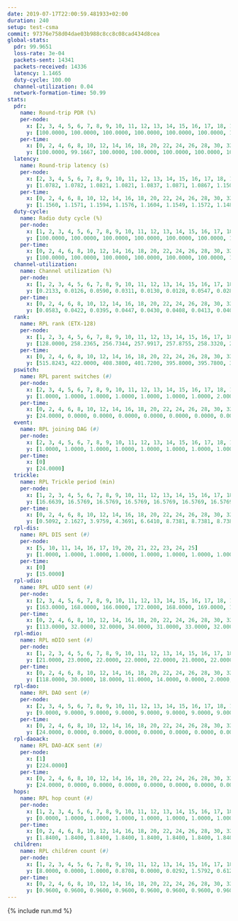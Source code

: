 ```yaml
---
date: 2019-07-17T22:00:59.481933+02:00
duration: 240
setup: test-csma
commit: 97376e758d04dae03b988c8cc8c08cad434d8cea
global-stats:
  pdr: 99.9651
  loss-rate: 3e-04
  packets-sent: 14341
  packets-received: 14336
  latency: 1.1465
  duty-cycle: 100.00
  channel-utilization: 0.04
  network-formation-time: 50.99
stats:
  pdr:
    name: Round-trip PDR (%)
    per-node:
      x: [2, 3, 4, 5, 6, 7, 8, 9, 10, 11, 12, 13, 14, 15, 16, 17, 18, 19, 20, 21, 22, 23, 24, 25]
      y: [100.0000, 100.0000, 100.0000, 100.0000, 100.0000, 100.0000, 100.0000, 100.0000, 100.0000, 100.0000, 100.0000, 100.0000, 99.8299, 100.0000, 100.0000, 100.0000, 100.0000, 99.8336, 99.8302, 100.0000, 100.0000, 100.0000, 99.8291, 99.8328]
    per-time:
      x: [0, 2, 4, 6, 8, 10, 12, 14, 16, 18, 20, 22, 24, 26, 28, 30, 32, 34, 36, 38, 40, 42, 44, 46, 48, 50, 52, 54, 56, 58, 60, 62, 64, 66, 68, 70, 72, 74, 76, 78, 80, 82, 84, 86, 88, 90, 92, 94, 96, 98, 100, 102, 104, 106, 108, 110, 112, 114, 116, 118, 120, 122, 124, 126, 128, 130, 132, 134, 136, 138, 140, 142, 144, 146, 148, 150, 152, 154, 156, 158, 160, 162, 164, 166, 168, 170, 172, 174, 176, 178, 180, 182, 184, 186, 188, 190, 192, 194, 196, 198, 200, 202, 204, 206, 208, 210, 212, 214, 216, 218, 220, 222, 224, 226, 228, 230, 232, 234, 236, 238]
      y: [100.0000, 99.1667, 100.0000, 100.0000, 100.0000, 100.0000, 100.0000, 100.0000, 100.0000, 100.0000, 100.0000, 100.0000, 100.0000, 100.0000, 100.0000, 100.0000, 100.0000, 100.0000, 100.0000, 100.0000, 100.0000, 100.0000, 100.0000, 100.0000, 100.0000, 100.0000, 100.0000, 100.0000, 100.0000, 100.0000, 100.0000, 100.0000, 100.0000, 100.0000, 100.0000, 100.0000, 100.0000, 100.0000, 100.0000, 100.0000, 100.0000, 100.0000, 100.0000, 100.0000, 100.0000, 100.0000, 100.0000, 100.0000, 100.0000, 100.0000, 100.0000, 100.0000, 100.0000, 100.0000, 100.0000, 100.0000, 99.1667, 100.0000, 100.0000, 100.0000, 100.0000, 100.0000, 100.0000, 100.0000, 100.0000, 100.0000, 100.0000, 100.0000, 100.0000, 100.0000, 100.0000, 100.0000, 100.0000, 100.0000, 100.0000, 100.0000, 100.0000, 100.0000, 100.0000, 100.0000, 100.0000, 100.0000, 100.0000, 100.0000, 100.0000, 100.0000, 100.0000, 100.0000, 100.0000, 100.0000, 100.0000, 99.1667, 99.1667, 100.0000, 100.0000, 100.0000, 100.0000, 100.0000, 100.0000, 100.0000, 100.0000, 100.0000, 100.0000, 100.0000, 100.0000, 100.0000, 100.0000, 100.0000, 100.0000, 100.0000, 100.0000, 99.1667, 100.0000, 100.0000, 100.0000, 100.0000, 100.0000, 100.0000, 100.0000, 100.0000]
  latency:
    name: Round-trip latency (s)
    per-node:
      x: [2, 3, 4, 5, 6, 7, 8, 9, 10, 11, 12, 13, 14, 15, 16, 17, 18, 19, 20, 21, 22, 23, 24, 25]
      y: [1.0782, 1.0782, 1.0821, 1.0821, 1.0837, 1.0871, 1.0867, 1.1503, 1.1501, 1.1473, 1.0797, 1.1481, 1.1415, 1.1536, 1.1537, 1.1468, 1.1551, 1.1641, 1.2253, 1.2192, 1.2105, 1.2284, 1.2366, 1.2379]
    per-time:
      x: [0, 2, 4, 6, 8, 10, 12, 14, 16, 18, 20, 22, 24, 26, 28, 30, 32, 34, 36, 38, 40, 42, 44, 46, 48, 50, 52, 54, 56, 58, 60, 62, 64, 66, 68, 70, 72, 74, 76, 78, 80, 82, 84, 86, 88, 90, 92, 94, 96, 98, 100, 102, 104, 106, 108, 110, 112, 114, 116, 118, 120, 122, 124, 126, 128, 130, 132, 134, 136, 138, 140, 142, 144, 146, 148, 150, 152, 154, 156, 158, 160, 162, 164, 166, 168, 170, 172, 174, 176, 178, 180, 182, 184, 186, 188, 190, 192, 194, 196, 198, 200, 202, 204, 206, 208, 210, 212, 214, 216, 218, 220, 222, 224, 226, 228, 230, 232, 234, 236, 238]
      y: [1.1560, 1.1571, 1.1594, 1.1576, 1.1604, 1.1549, 1.1572, 1.1489, 1.1657, 1.1482, 1.1589, 1.1561, 1.1541, 1.1560, 1.1566, 1.1682, 1.1591, 1.1557, 1.1500, 1.1568, 1.1322, 1.1500, 1.1526, 1.1585, 1.1536, 1.1434, 1.1460, 1.1376, 1.1554, 1.1491, 1.1522, 1.1460, 1.1479, 1.1501, 1.1459, 1.1474, 1.1432, 1.1439, 1.1534, 1.1481, 1.1547, 1.1486, 1.1423, 1.1433, 1.1433, 1.1381, 1.1507, 1.1479, 1.1437, 1.1473, 1.1501, 1.1521, 1.1503, 1.1436, 1.1486, 1.1544, 1.1481, 1.1411, 1.1449, 1.1549, 1.1458, 1.1494, 1.1409, 1.1400, 1.1471, 1.1468, 1.1375, 1.1375, 1.1484, 1.1527, 1.1329, 1.1365, 1.1349, 1.1361, 1.1372, 1.1396, 1.1382, 1.1435, 1.1477, 1.1319, 1.1384, 1.1388, 1.1371, 1.1364, 1.1378, 1.1467, 1.1435, 1.1373, 1.1589, 1.1487, 1.1434, 1.1437, 1.1475, 1.1522, 1.1452, 1.1483, 1.1511, 1.1610, 1.1492, 1.1416, 1.1352, 1.1448, 1.1440, 1.1404, 1.1294, 1.1535, 1.1426, 1.1330, 1.1336, 1.1304, 1.1401, 1.1334, 1.1483, 1.1505, 1.1355, 1.1373, 1.1394, 1.1526, 1.1376, 1.1419]
  duty-cycle:
    name: Radio duty cycle (%)
    per-node:
      x: [1, 2, 3, 4, 5, 6, 7, 8, 9, 10, 11, 12, 13, 14, 15, 16, 17, 18, 19, 20, 21, 22, 23, 24, 25]
      y: [100.0000, 100.0000, 100.0000, 100.0000, 100.0000, 100.0000, 100.0000, 100.0000, 100.0000, 100.0000, 100.0000, 100.0000, 100.0000, 100.0000, 100.0000, 100.0000, 100.0000, 100.0000, 100.0000, 100.0000, 100.0000, 100.0000, 100.0000, 100.0000, 100.0000]
    per-time:
      x: [0, 2, 4, 6, 8, 10, 12, 14, 16, 18, 20, 22, 24, 26, 28, 30, 32, 34, 36, 38, 40, 42, 44, 46, 48, 50, 52, 54, 56, 58, 60, 62, 64, 66, 68, 70, 72, 74, 76, 78, 80, 82, 84, 86, 88, 90, 92, 94, 96, 98, 100, 102, 104, 106, 108, 110, 112, 114, 116, 118, 120, 122, 124, 126, 128, 130, 132, 134, 136, 138, 140, 142, 144, 146, 148, 150, 152, 154, 156, 158, 160, 162, 164, 166, 168, 170, 172, 174, 176, 178, 180, 182, 184, 186, 188, 190, 192, 194, 196, 198, 200, 202, 204, 206, 208, 210, 212, 214, 216, 218, 220, 222, 224, 226, 228, 230, 232, 234, 236, 238]
      y: [100.0000, 100.0000, 100.0000, 100.0000, 100.0000, 100.0000, 100.0000, 100.0000, 100.0000, 100.0000, 100.0000, 100.0000, 100.0000, 100.0000, 100.0000, 100.0000, 100.0000, 100.0000, 100.0000, 100.0000, 100.0000, 100.0000, 100.0000, 100.0000, 100.0000, 100.0000, 100.0000, 100.0000, 100.0000, 100.0000, 100.0000, 100.0000, 100.0000, 100.0000, 100.0000, 100.0000, 100.0000, 100.0000, 100.0000, 100.0000, 100.0000, 100.0000, 100.0000, 100.0000, 100.0000, 100.0000, 100.0000, 100.0000, 100.0000, 100.0000, 100.0000, 100.0000, 100.0000, 100.0000, 100.0000, 100.0000, 100.0000, 100.0000, 100.0000, 100.0000, 100.0000, 100.0000, 100.0000, 100.0000, 100.0000, 100.0000, 100.0000, 100.0000, 100.0000, 100.0000, 100.0000, 100.0000, 100.0000, 100.0000, 100.0000, 100.0000, 100.0000, 100.0000, 100.0000, 100.0000, 100.0000, 100.0000, 100.0000, 100.0000, 100.0000, 100.0000, 100.0000, 100.0000, 100.0000, 100.0000, 100.0000, 100.0000, 100.0000, 100.0000, 100.0000, 100.0000, 100.0000, 100.0000, 100.0000, 100.0000, 100.0000, 100.0000, 100.0000, 100.0000, 100.0000, 100.0000, 100.0000, 100.0000, 100.0000, 100.0000, 100.0000, 100.0000, 100.0000, 100.0000, 100.0000, 100.0000, 100.0000, 100.0000, 100.0000, 100.0000]
  channel-utilization:
    name: Channel utilization (%)
    per-node:
      x: [1, 2, 3, 4, 5, 6, 7, 8, 9, 10, 11, 12, 13, 14, 15, 16, 17, 18, 19, 20, 21, 22, 23, 24, 25]
      y: [0.2133, 0.0126, 0.0590, 0.0311, 0.0130, 0.0128, 0.0547, 0.0281, 0.0155, 0.0145, 0.0148, 0.2174, 0.0192, 0.0143, 0.0209, 0.0731, 0.0212, 0.0479, 0.0542, 0.0139, 0.0137, 0.0140, 0.0171, 0.0145, 0.0149]
    per-time:
      x: [0, 2, 4, 6, 8, 10, 12, 14, 16, 18, 20, 22, 24, 26, 28, 30, 32, 34, 36, 38, 40, 42, 44, 46, 48, 50, 52, 54, 56, 58, 60, 62, 64, 66, 68, 70, 72, 74, 76, 78, 80, 82, 84, 86, 88, 90, 92, 94, 96, 98, 100, 102, 104, 106, 108, 110, 112, 114, 116, 118, 120, 122, 124, 126, 128, 130, 132, 134, 136, 138, 140, 142, 144, 146, 148, 150, 152, 154, 156, 158, 160, 162, 164, 166, 168, 170, 172, 174, 176, 178, 180, 182, 184, 186, 188, 190, 192, 194, 196, 198, 200, 202, 204, 206, 208, 210, 212, 214, 216, 218, 220, 222, 224, 226, 228, 230, 232, 234, 236, 238]
      y: [0.0583, 0.0422, 0.0395, 0.0447, 0.0430, 0.0408, 0.0413, 0.0406, 0.0439, 0.0418, 0.0373, 0.0424, 0.0396, 0.0437, 0.0501, 0.0439, 0.0426, 0.0426, 0.0393, 0.0416, 0.0396, 0.0403, 0.0405, 0.0401, 0.0389, 0.0424, 0.0390, 0.0392, 0.0469, 0.0434, 0.0369, 0.0405, 0.0410, 0.0390, 0.0409, 0.0448, 0.0391, 0.0365, 0.0390, 0.0401, 0.0399, 0.0394, 0.0450, 0.0409, 0.0347, 0.0390, 0.0396, 0.0375, 0.0416, 0.0423, 0.0402, 0.0413, 0.0392, 0.0378, 0.0394, 0.0411, 0.0407, 0.0421, 0.0362, 0.0383, 0.0410, 0.0392, 0.0413, 0.0410, 0.0383, 0.0405, 0.0416, 0.0401, 0.0428, 0.0406, 0.0423, 0.0416, 0.0400, 0.0403, 0.0374, 0.0397, 0.0408, 0.0416, 0.0401, 0.0409, 0.0368, 0.0394, 0.0411, 0.0387, 0.0389, 0.0432, 0.0396, 0.0411, 0.0392, 0.0414, 0.0434, 0.0412, 0.0442, 0.0424, 0.0428, 0.0412, 0.0415, 0.0461, 0.0407, 0.0423, 0.0406, 0.0428, 0.0437, 0.0420, 0.0403, 0.0440, 0.0441, 0.0386, 0.0400, 0.0377, 0.0401, 0.0405, 0.0393, 0.0410, 0.0441, 0.0421, 0.0375, 0.0438, 0.0414, 0.0403]
  rank:
    name: RPL rank (ETX-128)
    per-node:
      x: [1, 2, 3, 4, 5, 6, 7, 8, 9, 10, 11, 12, 13, 14, 15, 16, 17, 18, 19, 20, 21, 22, 23, 24, 25]
      y: [128.0000, 258.2365, 256.7344, 257.9917, 257.8755, 258.3320, 279.5809, 293.3651, 397.1240, 393.8395, 393.8811, 257.3444, 389.1653, 399.0909, 404.9752, 386.2407, 394.3058, 446.4606, 432.6543, 528.8477, 533.1598, 519.6515, 564.2521, 568.4733, 571.8612]
    per-time:
      x: [0, 2, 4, 6, 8, 10, 12, 14, 16, 18, 20, 22, 24, 26, 28, 30, 32, 34, 36, 38, 40, 42, 44, 46, 48, 50, 52, 54, 56, 58, 60, 62, 64, 66, 68, 70, 72, 74, 76, 78, 80, 82, 84, 86, 88, 90, 92, 94, 96, 98, 100, 102, 104, 106, 108, 110, 112, 114, 116, 118, 120, 122, 124, 126, 128, 130, 132, 134, 136, 138, 140, 142, 144, 146, 148, 150, 152, 154, 156, 158, 160, 162, 164, 166, 168, 170, 172, 174, 176, 178, 180, 182, 184, 186, 188, 190, 192, 194, 196, 198, 200, 202, 204, 206, 208, 210, 212, 214, 216, 218, 220, 222, 224, 226, 228, 230, 232, 234, 236, 238]
      y: [515.8243, 422.0000, 408.3800, 401.7200, 395.8000, 395.7800, 391.3200, 393.0000, 387.2000, 386.2200, 385.4000, 385.9400, 388.6800, 391.7255, 385.5600, 387.8800, 390.9600, 389.4400, 389.8800, 390.7600, 395.9623, 387.2941, 386.8800, 384.7000, 382.5800, 379.0800, 380.9800, 381.0577, 374.8400, 376.2000, 375.2600, 376.0000, 378.0400, 379.5686, 377.5600, 382.0000, 382.3269, 379.8000, 378.4706, 377.1000, 376.6600, 376.0800, 376.9800, 376.4600, 375.1400, 374.7800, 375.2549, 372.2600, 372.5600, 376.9400, 375.9200, 377.6800, 377.5200, 378.4800, 378.9412, 378.8627, 373.7200, 376.6000, 375.4800, 376.3400, 378.3000, 377.3200, 380.4314, 375.0400, 376.7600, 374.5200, 374.4200, 375.9400, 377.3800, 378.3000, 381.2400, 379.1800, 379.4400, 378.9216, 379.2600, 375.4200, 375.4314, 375.9600, 375.2000, 373.8200, 374.5294, 372.5000, 372.8400, 376.1800, 374.9400, 374.7800, 374.1200, 376.8600, 379.5200, 377.9600, 375.5400, 380.5882, 381.8600, 381.3400, 381.8000, 385.8600, 390.6800, 395.4528, 390.1000, 389.6000, 393.0000, 385.6800, 385.0400, 382.0400, 381.8400, 385.3600, 384.2800, 381.3400, 381.0000, 381.6000, 379.3800, 378.5800, 381.2800, 382.1000, 380.6600, 380.1000, 380.7800, 384.9200, 384.5400, 383.8800]
  pswitch:
    name: RPL parent switches (#)
    per-node:
      x: [2, 3, 4, 5, 6, 7, 8, 9, 10, 11, 12, 13, 14, 15, 16, 17, 18, 19, 20, 21, 22, 23, 24, 25]
      y: [1.0000, 1.0000, 1.0000, 1.0000, 1.0000, 1.0000, 1.0000, 2.0000, 3.0000, 4.0000, 1.0000, 2.0000, 2.0000, 2.0000, 1.0000, 2.0000, 1.0000, 3.0000, 3.0000, 4.0000, 1.0000, 2.0000, 3.0000, 5.0000]
    per-time:
      x: [0, 2, 4, 6, 8, 10, 12, 14, 16, 18, 20, 22, 24, 26, 28, 30, 32, 34, 36, 38, 40, 42, 44, 46, 48, 50, 52, 54, 56, 58, 60, 62, 64, 66, 68, 70, 72, 74, 76, 78, 80, 82, 84, 86, 88, 90, 92, 94, 96, 98, 100, 102, 104, 106, 108, 110, 112, 114, 116, 118, 120, 122, 124, 126, 128, 130, 132, 134, 136, 138, 140, 142, 144, 146, 148, 150, 152, 154, 156, 158, 160, 162, 164, 166, 168, 170, 172, 174, 176, 178, 180, 182, 184, 186, 188, 190, 192, 194, 196, 198, 200]
      y: [24.0000, 0.0000, 0.0000, 0.0000, 0.0000, 0.0000, 0.0000, 0.0000, 0.0000, 0.0000, 0.0000, 0.0000, 0.0000, 1.0000, 0.0000, 0.0000, 0.0000, 0.0000, 0.0000, 0.0000, 3.0000, 1.0000, 0.0000, 0.0000, 0.0000, 0.0000, 0.0000, 2.0000, 0.0000, 0.0000, 0.0000, 0.0000, 0.0000, 1.0000, 0.0000, 0.0000, 2.0000, 0.0000, 1.0000, 0.0000, 0.0000, 0.0000, 0.0000, 0.0000, 0.0000, 0.0000, 1.0000, 0.0000, 0.0000, 0.0000, 0.0000, 0.0000, 0.0000, 0.0000, 1.0000, 1.0000, 0.0000, 0.0000, 0.0000, 0.0000, 0.0000, 0.0000, 1.0000, 0.0000, 0.0000, 0.0000, 0.0000, 0.0000, 0.0000, 0.0000, 0.0000, 0.0000, 0.0000, 1.0000, 0.0000, 0.0000, 1.0000, 0.0000, 0.0000, 0.0000, 1.0000, 0.0000, 0.0000, 0.0000, 0.0000, 0.0000, 0.0000, 0.0000, 0.0000, 0.0000, 0.0000, 1.0000, 0.0000, 0.0000, 0.0000, 0.0000, 0.0000, 3.0000, 0.0000, 0.0000, 2.0000]
  event:
    name: RPL joining DAG (#)
    per-node:
      x: [2, 3, 4, 5, 6, 7, 8, 9, 10, 11, 12, 13, 14, 15, 16, 17, 18, 19, 20, 21, 22, 23, 24, 25]
      y: [1.0000, 1.0000, 1.0000, 1.0000, 1.0000, 1.0000, 1.0000, 1.0000, 1.0000, 1.0000, 1.0000, 1.0000, 1.0000, 1.0000, 1.0000, 1.0000, 1.0000, 1.0000, 1.0000, 1.0000, 1.0000, 1.0000, 1.0000, 1.0000]
    per-time:
      x: [0]
      y: [24.0000]
  trickle:
    name: RPL Trickle period (min)
    per-node:
      x: [1, 2, 3, 4, 5, 6, 7, 8, 9, 10, 11, 12, 13, 14, 15, 16, 17, 18, 19, 20, 21, 22, 23, 24, 25]
      y: [16.6639, 16.5769, 16.5769, 16.5769, 16.5769, 16.5769, 16.5769, 16.5769, 16.5795, 16.5832, 16.5868, 16.5769, 16.5434, 16.5795, 16.5434, 16.5304, 16.5434, 16.5304, 16.5382, 16.5382, 16.5415, 16.5253, 16.5344, 16.5377, 16.5453]
    per-time:
      x: [0, 2, 4, 6, 8, 10, 12, 14, 16, 18, 20, 22, 24, 26, 28, 30, 32, 34, 36, 38, 40, 42, 44, 46, 48, 50, 52, 54, 56, 58, 60, 62, 64, 66, 68, 70, 72, 74, 76, 78, 80, 82, 84, 86, 88, 90, 92, 94, 96, 98, 100, 102, 104, 106, 108, 110, 112, 114, 116, 118, 120, 122, 124, 126, 128, 130, 132, 134, 136, 138, 140, 142, 144, 146, 148, 150, 152, 154, 156, 158, 160, 162, 164, 166, 168, 170, 172, 174, 176, 178, 180, 182, 184, 186, 188, 190, 192, 194, 196, 198, 200, 202, 204, 206, 208, 210, 212, 214, 216, 218, 220, 222, 224, 226, 228, 230, 232, 234, 236, 238]
      y: [0.5092, 2.1627, 3.9759, 4.3691, 6.6410, 8.7381, 8.7381, 8.7381, 11.0100, 17.4763, 17.4763, 17.4763, 17.4763, 17.4763, 17.4763, 17.4763, 17.4763, 17.4763, 17.4763, 17.4763, 17.4763, 17.4763, 17.4763, 17.4763, 17.4763, 17.4763, 17.4763, 17.4763, 17.4763, 17.4763, 17.4763, 17.4763, 17.4763, 17.4763, 17.4763, 17.4763, 17.4763, 17.4763, 17.4763, 17.4763, 17.4763, 17.4763, 17.4763, 17.4763, 17.4763, 17.4763, 17.4763, 17.4763, 17.4763, 17.4763, 17.4763, 17.4763, 17.4763, 17.4763, 17.4763, 17.4763, 17.4763, 17.4763, 17.4763, 17.4763, 17.4763, 17.4763, 17.4763, 17.4763, 17.4763, 17.4763, 17.4763, 17.4763, 17.4763, 17.4763, 17.4763, 17.4763, 17.4763, 17.4763, 17.4763, 17.4763, 17.4763, 17.4763, 17.4763, 17.4763, 17.4763, 17.4763, 17.4763, 17.4763, 17.4763, 17.4763, 17.4763, 17.4763, 17.4763, 17.4763, 17.4763, 17.4763, 17.4763, 17.4763, 17.4763, 17.4763, 17.4763, 17.4763, 17.4763, 17.4763, 17.4763, 17.4763, 17.4763, 17.4763, 17.4763, 17.4763, 17.4763, 17.4763, 17.4763, 17.4763, 17.4763, 17.4763, 17.4763, 17.4763, 17.4763, 17.4763, 17.4763, 17.4763, 17.4763, 17.4763]
  rpl-dis:
    name: RPL DIS sent (#)
    per-node:
      x: [5, 10, 11, 14, 16, 17, 19, 20, 21, 22, 23, 24, 25]
      y: [1.0000, 1.0000, 1.0000, 1.0000, 1.0000, 1.0000, 1.0000, 1.0000, 1.0000, 2.0000, 1.0000, 2.0000, 1.0000]
    per-time:
      x: [0]
      y: [15.0000]
  rpl-udio:
    name: RPL uDIO sent (#)
    per-node:
      x: [2, 3, 4, 5, 6, 7, 8, 9, 10, 11, 12, 13, 14, 15, 16, 17, 18, 19, 20, 21, 22, 23, 24, 25]
      y: [163.0000, 168.0000, 166.0000, 172.0000, 168.0000, 169.0000, 169.0000, 165.0000, 172.0000, 174.0000, 129.0000, 170.0000, 166.0000, 168.0000, 168.0000, 161.0000, 166.0000, 159.0000, 158.0000, 168.0000, 169.0000, 159.0000, 164.0000, 164.0000]
    per-time:
      x: [0, 2, 4, 6, 8, 10, 12, 14, 16, 18, 20, 22, 24, 26, 28, 30, 32, 34, 36, 38, 40, 42, 44, 46, 48, 50, 52, 54, 56, 58, 60, 62, 64, 66, 68, 70, 72, 74, 76, 78, 80, 82, 84, 86, 88, 90, 92, 94, 96, 98, 100, 102, 104, 106, 108, 110, 112, 114, 116, 118, 120, 122, 124, 126, 128, 130, 132, 134, 136, 138, 140, 142, 144, 146, 148, 150, 152, 154, 156, 158, 160, 162, 164, 166, 168, 170, 172, 174, 176, 178, 180, 182, 184, 186, 188, 190, 192, 194, 196, 198, 200, 202, 204, 206, 208, 210, 212, 214, 216, 218, 220, 222, 224, 226, 228, 230, 232, 234, 236, 238]
      y: [113.0000, 32.0000, 32.0000, 34.0000, 31.0000, 33.0000, 32.0000, 35.0000, 34.0000, 29.0000, 35.0000, 32.0000, 33.0000, 32.0000, 33.0000, 32.0000, 33.0000, 38.0000, 31.0000, 32.0000, 33.0000, 33.0000, 28.0000, 30.0000, 33.0000, 34.0000, 35.0000, 29.0000, 32.0000, 36.0000, 31.0000, 36.0000, 31.0000, 33.0000, 34.0000, 27.0000, 30.0000, 31.0000, 34.0000, 27.0000, 34.0000, 29.0000, 31.0000, 32.0000, 27.0000, 36.0000, 31.0000, 30.0000, 30.0000, 28.0000, 30.0000, 34.0000, 29.0000, 29.0000, 38.0000, 37.0000, 32.0000, 28.0000, 32.0000, 32.0000, 33.0000, 33.0000, 33.0000, 34.0000, 32.0000, 35.0000, 28.0000, 32.0000, 31.0000, 30.0000, 32.0000, 36.0000, 29.0000, 30.0000, 36.0000, 31.0000, 35.0000, 36.0000, 34.0000, 29.0000, 33.0000, 31.0000, 31.0000, 31.0000, 34.0000, 32.0000, 32.0000, 36.0000, 31.0000, 26.0000, 37.0000, 28.0000, 35.0000, 36.0000, 34.0000, 30.0000, 29.0000, 36.0000, 35.0000, 33.0000, 29.0000, 36.0000, 37.0000, 34.0000, 31.0000, 29.0000, 37.0000, 32.0000, 34.0000, 35.0000, 31.0000, 29.0000, 31.0000, 34.0000, 30.0000, 34.0000, 34.0000, 32.0000, 31.0000, 34.0000]
  rpl-mdio:
    name: RPL mDIO sent (#)
    per-node:
      x: [1, 2, 3, 4, 5, 6, 7, 8, 9, 10, 11, 12, 13, 14, 15, 16, 17, 18, 19, 20, 21, 22, 23, 24, 25]
      y: [21.0000, 23.0000, 22.0000, 22.0000, 22.0000, 21.0000, 22.0000, 22.0000, 20.0000, 21.0000, 20.0000, 21.0000, 22.0000, 20.0000, 22.0000, 21.0000, 22.0000, 22.0000, 21.0000, 21.0000, 21.0000, 20.0000, 20.0000, 20.0000, 21.0000]
    per-time:
      x: [0, 2, 4, 6, 8, 10, 12, 14, 16, 18, 20, 22, 24, 26, 28, 30, 32, 34, 36, 38, 40, 42, 44, 46, 48, 50, 52, 54, 56, 58, 60, 62, 64, 66, 68, 70, 72, 74, 76, 78, 80, 82, 84, 86, 88, 90, 92, 94, 96, 98, 100, 102, 104, 106, 108, 110, 112, 114, 116, 118, 120, 122, 124, 126, 128, 130, 132, 134, 136, 138, 140, 142, 144, 146, 148, 150, 152, 154, 156, 158, 160, 162, 164, 166, 168, 170, 172, 174, 176, 178, 180, 182, 184, 186, 188, 190, 192, 194, 196, 198, 200, 202, 204, 206, 208, 210, 212, 214, 216, 218, 220, 222, 224, 226, 228, 230, 232, 234, 236, 238, 240]
      y: [118.0000, 30.0000, 18.0000, 11.0000, 14.0000, 0.0000, 2.0000, 8.0000, 15.0000, 0.0000, 0.0000, 0.0000, 0.0000, 2.0000, 8.0000, 5.0000, 5.0000, 5.0000, 0.0000, 0.0000, 0.0000, 0.0000, 8.0000, 7.0000, 6.0000, 1.0000, 3.0000, 0.0000, 0.0000, 0.0000, 0.0000, 9.0000, 2.0000, 5.0000, 8.0000, 1.0000, 0.0000, 0.0000, 0.0000, 5.0000, 5.0000, 6.0000, 7.0000, 2.0000, 0.0000, 0.0000, 0.0000, 0.0000, 4.0000, 12.0000, 5.0000, 3.0000, 1.0000, 0.0000, 0.0000, 0.0000, 0.0000, 8.0000, 4.0000, 5.0000, 6.0000, 2.0000, 0.0000, 0.0000, 0.0000, 1.0000, 4.0000, 6.0000, 4.0000, 8.0000, 2.0000, 0.0000, 0.0000, 0.0000, 1.0000, 2.0000, 10.0000, 6.0000, 6.0000, 0.0000, 0.0000, 0.0000, 0.0000, 6.0000, 8.0000, 7.0000, 3.0000, 1.0000, 0.0000, 0.0000, 0.0000, 0.0000, 8.0000, 6.0000, 7.0000, 4.0000, 0.0000, 0.0000, 0.0000, 0.0000, 1.0000, 6.0000, 5.0000, 8.0000, 5.0000, 0.0000, 0.0000, 0.0000, 0.0000, 3.0000, 7.0000, 5.0000, 4.0000, 6.0000, 0.0000, 0.0000, 0.0000, 0.0000, 7.0000, 7.0000, 0.0000]
  rpl-dao:
    name: RPL DAO sent (#)
    per-node:
      x: [2, 3, 4, 5, 6, 7, 8, 9, 10, 11, 12, 13, 14, 15, 16, 17, 18, 19, 20, 21, 22, 23, 24, 25]
      y: [9.0000, 9.0000, 9.0000, 9.0000, 9.0000, 9.0000, 9.0000, 9.0000, 10.0000, 11.0000, 9.0000, 9.0000, 9.0000, 9.0000, 9.0000, 9.0000, 9.0000, 10.0000, 10.0000, 10.0000, 9.0000, 9.0000, 10.0000, 10.0000]
    per-time:
      x: [0, 2, 4, 6, 8, 10, 12, 14, 16, 18, 20, 22, 24, 26, 28, 30, 32, 34, 36, 38, 40, 42, 44, 46, 48, 50, 52, 54, 56, 58, 60, 62, 64, 66, 68, 70, 72, 74, 76, 78, 80, 82, 84, 86, 88, 90, 92, 94, 96, 98, 100, 102, 104, 106, 108, 110, 112, 114, 116, 118, 120, 122, 124, 126, 128, 130, 132, 134, 136, 138, 140, 142, 144, 146, 148, 150, 152, 154, 156, 158, 160, 162, 164, 166, 168, 170, 172, 174, 176, 178, 180, 182, 184, 186, 188, 190, 192, 194, 196, 198, 200, 202, 204, 206, 208, 210, 212, 214, 216, 218, 220, 222, 224, 226, 228, 230, 232, 234, 236, 238]
      y: [24.0000, 0.0000, 0.0000, 0.0000, 0.0000, 0.0000, 0.0000, 0.0000, 0.0000, 0.0000, 0.0000, 0.0000, 0.0000, 1.0000, 23.0000, 0.0000, 0.0000, 0.0000, 0.0000, 0.0000, 3.0000, 1.0000, 0.0000, 0.0000, 0.0000, 0.0000, 0.0000, 2.0000, 18.0000, 0.0000, 0.0000, 0.0000, 0.0000, 1.0000, 1.0000, 3.0000, 2.0000, 0.0000, 1.0000, 0.0000, 0.0000, 1.0000, 11.0000, 4.0000, 0.0000, 0.0000, 1.0000, 0.0000, 1.0000, 2.0000, 2.0000, 1.0000, 1.0000, 0.0000, 1.0000, 1.0000, 5.0000, 9.0000, 0.0000, 0.0000, 0.0000, 1.0000, 1.0000, 3.0000, 1.0000, 2.0000, 0.0000, 1.0000, 1.0000, 0.0000, 1.0000, 13.0000, 0.0000, 1.0000, 0.0000, 1.0000, 1.0000, 3.0000, 2.0000, 2.0000, 1.0000, 1.0000, 1.0000, 0.0000, 0.0000, 12.0000, 0.0000, 0.0000, 0.0000, 0.0000, 1.0000, 4.0000, 2.0000, 3.0000, 0.0000, 2.0000, 1.0000, 3.0000, 0.0000, 7.0000, 6.0000, 0.0000, 0.0000, 0.0000, 1.0000, 2.0000, 1.0000, 1.0000, 1.0000, 2.0000, 0.0000, 3.0000, 0.0000, 2.0000, 10.0000, 1.0000, 0.0000, 0.0000, 1.0000, 1.0000]
  rpl-daoack:
    name: RPL DAO-ACK sent (#)
    per-node:
      x: [1]
      y: [224.0000]
    per-time:
      x: [0, 2, 4, 6, 8, 10, 12, 14, 16, 18, 20, 22, 24, 26, 28, 30, 32, 34, 36, 38, 40, 42, 44, 46, 48, 50, 52, 54, 56, 58, 60, 62, 64, 66, 68, 70, 72, 74, 76, 78, 80, 82, 84, 86, 88, 90, 92, 94, 96, 98, 100, 102, 104, 106, 108, 110, 112, 114, 116, 118, 120, 122, 124, 126, 128, 130, 132, 134, 136, 138, 140, 142, 144, 146, 148, 150, 152, 154, 156, 158, 160, 162, 164, 166, 168, 170, 172, 174, 176, 178, 180, 182, 184, 186, 188, 190, 192, 194, 196, 198, 200, 202, 204, 206, 208, 210, 212, 214, 216, 218, 220, 222, 224, 226, 228, 230, 232, 234, 236, 238]
      y: [24.0000, 0.0000, 0.0000, 0.0000, 0.0000, 0.0000, 0.0000, 0.0000, 0.0000, 0.0000, 0.0000, 0.0000, 0.0000, 1.0000, 23.0000, 0.0000, 0.0000, 0.0000, 0.0000, 0.0000, 3.0000, 1.0000, 0.0000, 0.0000, 0.0000, 0.0000, 0.0000, 2.0000, 18.0000, 0.0000, 0.0000, 0.0000, 0.0000, 1.0000, 1.0000, 3.0000, 2.0000, 0.0000, 1.0000, 0.0000, 0.0000, 1.0000, 12.0000, 3.0000, 0.0000, 0.0000, 1.0000, 0.0000, 1.0000, 2.0000, 2.0000, 1.0000, 1.0000, 0.0000, 1.0000, 1.0000, 5.0000, 9.0000, 0.0000, 0.0000, 0.0000, 1.0000, 1.0000, 3.0000, 1.0000, 2.0000, 0.0000, 1.0000, 1.0000, 0.0000, 1.0000, 13.0000, 0.0000, 1.0000, 0.0000, 1.0000, 2.0000, 2.0000, 2.0000, 2.0000, 1.0000, 1.0000, 1.0000, 0.0000, 0.0000, 12.0000, 0.0000, 0.0000, 0.0000, 0.0000, 1.0000, 4.0000, 2.0000, 3.0000, 0.0000, 2.0000, 1.0000, 3.0000, 0.0000, 7.0000, 6.0000, 0.0000, 0.0000, 0.0000, 1.0000, 2.0000, 1.0000, 1.0000, 1.0000, 2.0000, 0.0000, 3.0000, 0.0000, 2.0000, 10.0000, 1.0000, 0.0000, 0.0000, 1.0000, 1.0000]
  hops:
    name: RPL hop count (#)
    per-node:
      x: [1, 2, 3, 4, 5, 6, 7, 8, 9, 10, 11, 12, 13, 14, 15, 16, 17, 18, 19, 20, 21, 22, 23, 24, 25]
      y: [0.0000, 1.0000, 1.0000, 1.0000, 1.0000, 1.0000, 1.0000, 1.0000, 2.0000, 2.0000, 2.0000, 1.0000, 2.0000, 2.0000, 2.0000, 2.0000, 2.0000, 2.0000, 2.2375, 3.0000, 3.0000, 3.0000, 3.0000, 3.0792, 3.0792]
    per-time:
      x: [0, 2, 4, 6, 8, 10, 12, 14, 16, 18, 20, 22, 24, 26, 28, 30, 32, 34, 36, 38, 40, 42, 44, 46, 48, 50, 52, 54, 56, 58, 60, 62, 64, 66, 68, 70, 72, 74, 76, 78, 80, 82, 84, 86, 88, 90, 92, 94, 96, 98, 100, 102, 104, 106, 108, 110, 112, 114, 116, 118, 120, 122, 124, 126, 128, 130, 132, 134, 136, 138, 140, 142, 144, 146, 148, 150, 152, 154, 156, 158, 160, 162, 164, 166, 168, 170, 172, 174, 176, 178, 180, 182, 184, 186, 188, 190, 192, 194, 196, 198, 200, 202, 204, 206, 208, 210, 212, 214, 216, 218, 220, 222, 224, 226, 228, 230, 232, 234, 236, 238]
      y: [1.8400, 1.8400, 1.8400, 1.8400, 1.8400, 1.8400, 1.8400, 1.8400, 1.8400, 1.8400, 1.8400, 1.8400, 1.8400, 1.8400, 1.8400, 1.8400, 1.8400, 1.8400, 1.8400, 1.8400, 1.8400, 1.8400, 1.8400, 1.8400, 1.8400, 1.8400, 1.8400, 1.8400, 1.8400, 1.8400, 1.8400, 1.8400, 1.8400, 1.8400, 1.8400, 1.8400, 1.8400, 1.8400, 1.8400, 1.8400, 1.8400, 1.8400, 1.8400, 1.8400, 1.8400, 1.8400, 1.8400, 1.8400, 1.8400, 1.8400, 1.8400, 1.8400, 1.8400, 1.8400, 1.8400, 1.8400, 1.8400, 1.8400, 1.8400, 1.8400, 1.8400, 1.8400, 1.8400, 1.8400, 1.8400, 1.8400, 1.8400, 1.8400, 1.8400, 1.8400, 1.8400, 1.8400, 1.8400, 1.8400, 1.8400, 1.8400, 1.8400, 1.8400, 1.8400, 1.8400, 1.8400, 1.8400, 1.8400, 1.8400, 1.8400, 1.8400, 1.8400, 1.8400, 1.8400, 1.8400, 1.8400, 1.9600, 1.9600, 1.9600, 1.9600, 1.9600, 1.9600, 1.9600, 1.9600, 1.9600, 1.9200, 1.8800, 1.8800, 1.8800, 1.8800, 1.8800, 1.8800, 1.8800, 1.8800, 1.8800, 1.8800, 1.8800, 1.8800, 1.8800, 1.8800, 1.8800, 1.8800, 1.8800, 1.8800, 1.8800]
  children:
    name: RPL children count (#)
    per-node:
      x: [1, 2, 3, 4, 5, 6, 7, 8, 9, 10, 11, 12, 13, 14, 15, 16, 17, 18, 19, 20, 21, 22, 23, 24, 25]
      y: [8.0000, 0.0000, 1.0000, 0.8708, 0.0000, 0.0292, 1.5792, 0.6125, 0.0000, 0.0000, 0.0000, 5.6708, 0.1875, 0.0000, 0.2750, 2.7958, 0.2375, 1.0708, 1.6708, 0.0000, 0.0000, 0.0000, 0.0000, 0.0000, 0.0000]
    per-time:
      x: [0, 2, 4, 6, 8, 10, 12, 14, 16, 18, 20, 22, 24, 26, 28, 30, 32, 34, 36, 38, 40, 42, 44, 46, 48, 50, 52, 54, 56, 58, 60, 62, 64, 66, 68, 70, 72, 74, 76, 78, 80, 82, 84, 86, 88, 90, 92, 94, 96, 98, 100, 102, 104, 106, 108, 110, 112, 114, 116, 118, 120, 122, 124, 126, 128, 130, 132, 134, 136, 138, 140, 142, 144, 146, 148, 150, 152, 154, 156, 158, 160, 162, 164, 166, 168, 170, 172, 174, 176, 178, 180, 182, 184, 186, 188, 190, 192, 194, 196, 198, 200, 202, 204, 206, 208, 210, 212, 214, 216, 218, 220, 222, 224, 226, 228, 230, 232, 234, 236, 238]
      y: [0.9600, 0.9600, 0.9600, 0.9600, 0.9600, 0.9600, 0.9600, 0.9600, 0.9600, 0.9600, 0.9600, 0.9600, 0.9600, 0.9600, 0.9600, 0.9600, 0.9600, 0.9600, 0.9600, 0.9600, 0.9600, 0.9600, 0.9600, 0.9600, 0.9600, 0.9600, 0.9600, 0.9600, 0.9600, 0.9600, 0.9600, 0.9600, 0.9600, 0.9600, 0.9600, 0.9600, 0.9600, 0.9600, 0.9600, 0.9600, 0.9600, 0.9600, 0.9600, 0.9600, 0.9600, 0.9600, 0.9600, 0.9600, 0.9600, 0.9600, 0.9600, 0.9600, 0.9600, 0.9600, 0.9600, 0.9600, 0.9600, 0.9600, 0.9600, 0.9600, 0.9600, 0.9600, 0.9600, 0.9600, 0.9600, 0.9600, 0.9600, 0.9600, 0.9600, 0.9600, 0.9600, 0.9600, 0.9600, 0.9600, 0.9600, 0.9600, 0.9600, 0.9600, 0.9600, 0.9600, 0.9600, 0.9600, 0.9600, 0.9600, 0.9600, 0.9600, 0.9600, 0.9600, 0.9600, 0.9600, 0.9600, 0.9600, 0.9600, 0.9600, 0.9600, 0.9600, 0.9600, 0.9600, 0.9600, 0.9600, 0.9600, 0.9600, 0.9600, 0.9600, 0.9600, 0.9600, 0.9600, 0.9600, 0.9600, 0.9600, 0.9600, 0.9600, 0.9600, 0.9600, 0.9600, 0.9600, 0.9600, 0.9600, 0.9600, 0.9600]
---
```


{% include run.md %}
